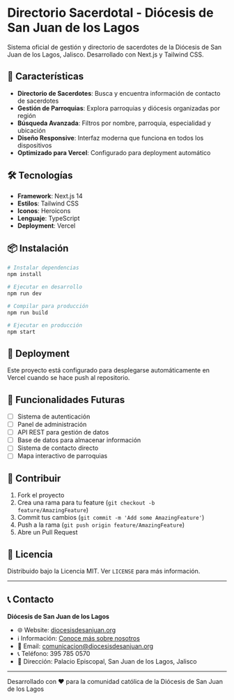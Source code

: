 # Directorio Sacerdotal - Diócesis de San Juan de los Lagos

Sistema oficial de gestión y directorio de sacerdotes de la Diócesis de San Juan de los Lagos, Jalisco. Desarrollado con Next.js y Tailwind CSS.

## 🚀 Características

- **Directorio de Sacerdotes**: Busca y encuentra información de contacto de sacerdotes
- **Gestión de Parroquias**: Explora parroquias y diócesis organizadas por región
- **Búsqueda Avanzada**: Filtros por nombre, parroquia, especialidad y ubicación
- **Diseño Responsive**: Interfaz moderna que funciona en todos los dispositivos
- **Optimizado para Vercel**: Configurado para deployment automático

## 🛠️ Tecnologías

- **Framework**: Next.js 14
- **Estilos**: Tailwind CSS
- **Iconos**: Heroicons
- **Lenguaje**: TypeScript
- **Deployment**: Vercel

## 📦 Instalación

```bash
# Instalar dependencias
npm install

# Ejecutar en desarrollo
npm run dev

# Compilar para producción
npm run build

# Ejecutar en producción
npm start
```

## 🌟 Deployment

Este proyecto está configurado para desplegarse automáticamente en Vercel cuando se hace push al repositorio.

## 📱 Funcionalidades Futuras

- [ ] Sistema de autenticación
- [ ] Panel de administración
- [ ] API REST para gestión de datos
- [ ] Base de datos para almacenar información
- [ ] Sistema de contacto directo
- [ ] Mapa interactivo de parroquias

## 🤝 Contribuir

1. Fork el proyecto
2. Crea una rama para tu feature (`git checkout -b feature/AmazingFeature`)
3. Commit tus cambios (`git commit -m 'Add some AmazingFeature'`)
4. Push a la rama (`git push origin feature/AmazingFeature`)
5. Abre un Pull Request

## 📄 Licencia

Distribuido bajo la Licencia MIT. Ver `LICENSE` para más información.

---

## 📞 Contacto

**Diócesis de San Juan de los Lagos**
- 🌐 Website: [diocesisdesanjuan.org](https://diocesisdesanjuan.org)
- ℹ️ Información: [Conoce más sobre nosotros](https://diocesisdesanjuan.org/?p=202)
- 📧 Email: comunicacion@diocesisdesanjuan.org
- 📞 Teléfono: 395 785 0570
- 🏢 Dirección: Palacio Episcopal, San Juan de los Lagos, Jalisco

---

Desarrollado con ❤️ para la comunidad católica de la Diócesis de San Juan de los Lagos 